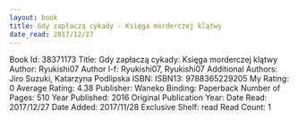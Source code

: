 ```yaml
---
layout: book
title: Gdy zapłaczą cykady - Księga morderczej klątwy
date_read: 2017/12/27
---
```


Book Id: 38371173
Title: Gdy zapłaczą cykady: Księga morderczej klątwy
Author: Ryukishi07
Author l-f: Ryukishi07, Ryukishi07
Additional Authors: Jiro Suzuki, Katarzyna Podlipska
ISBN: 
ISBN13: 9788365229205
My Rating: 0
Average Rating: 4.38
Publisher: Waneko
Binding: Paperback
Number of Pages: 510
Year Published: 2016
Original Publication Year: 
Date Read: 2017/12/27
Date Added: 2017/11/28
Exclusive Shelf: read
Read Count: 1


